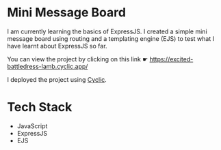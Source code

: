 # Mini Message Board  
I am currently learning the basics of ExpressJS. I created a simple mini message board using routing and a templating engine (EJS) to test what I have learnt about ExpressJS so far.

You can view the project by clicking on this link ☛ https://excited-battledress-lamb.cyclic.app/ 

I deployed the project using [Cyclic](https://www.cyclic.sh/).

# Tech Stack
- JavaScript
- ExpressJS
- EJS
